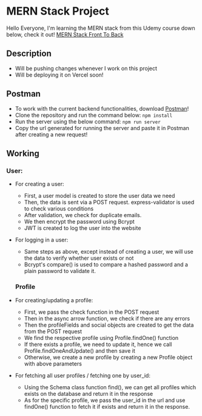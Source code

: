 # MERN Stack Project
Hello Everyone, I'm learning the MERN stack from this Udemy course down below, check it out!
[MERN Stack Front To Back](https://www.udemy.com/course/mern-stack-front-to-back)

## Description
* Will be pushing changes whenever I work on this project
* Will be deploying it on Vercel soon!

## Postman
* To work with the current backend functionalities, download [Postman](https://www.postman.com)!
* Clone the repository and run the command below:
   ```npm install```
* Run the server using the below command:
   ```npm run server```
* Copy the url generated for running the server and paste it in Postman after creating a new request! 

## Working
   ### User:
* For creating a user:
    * First, a user model is created to store the user data we need
    * Then, the data is sent via a POST request. express-validator is used to check various conditions
    * After validation, we check for duplicate emails. 
    * We then encrypt the password using Bcrypt
    * JWT is created to log the user into the website
* For logging in a user:
    * Same steps as above, except instead of creating a user, we will use the data to verify whether user exists or not
    * Bcrypt's compare() is used to compare a hashed password and a plain password to validate it.

   ### Profile
* For creating/updating a profile:
   * First, we pass the check function in the POST request
   * Then in the async arrow function, we check if there are any errors
   * Then the profileFields and social objects are created to get the data from the POST request
   * We find the respective profile using Profile.findOne() function
   * If there exists a profile, we need to update it, hence we call Profile.findOneAndUpdate() and then save it
   * Otherwise, we create a new profile by creating a new Profile object with above parameters
* For fetching all user profiles / fetching one by user_id:
   * Using the Schema class function find(), we can get all profiles which exists on the database and return it in the response
   * As for the specific profile, we pass the user_id in the url and use findOne() function to fetch it if exists and return it in the response.
   